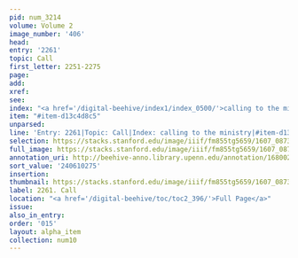 ```yaml
---
pid: num_3214
volume: Volume 2
image_number: '406'
head:
entry: '2261'
topic: Call
first_letter: 2251-2275
page:
add:
xref:
see:
index: "<a href='/digital-beehive/index1/index_0500/'>calling to the ministry</a>"
item: "#item-d13c4d8c5"
unparsed:
line: 'Entry: 2261|Topic: Call|Index: calling to the ministry|#item-d13c4d8c5'
selection: https://stacks.stanford.edu/image/iiif/fm855tg5659/1607_0873/788,275,2863,552/full/0/default.jpg
full_image: https://stacks.stanford.edu/image/iiif/fm855tg5659/1607_0873/full/full/0/default.jpg
annotation_uri: http://beehive-anno.library.upenn.edu/annotation/1680024674909
sort_value: '240610275'
insertion:
thumbnail: https://stacks.stanford.edu/image/iiif/fm855tg5659/1607_0873/788,275,600,180/250,/0/default.jpg
label: 2261. Call
location: "<a href='/digital-beehive/toc/toc2_396/'>Full Page</a>"
issue:
also_in_entry:
order: '015'
layout: alpha_item
collection: num10
---
```

